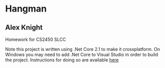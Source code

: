# Hangman
## Alex Knight
Homework for CS2450 SLCC

Note this project is written using .Net Core 2.1 to make it crossplatform. On Windows you may need to add .Net Core to Visual Studio in order to build the project. Instructions for doing so are available [here](https://docs.microsoft.com/en-us/dotnet/core/windows-prerequisites?tabs=netcore2x)